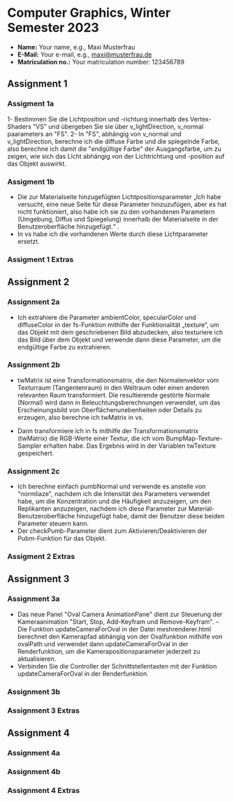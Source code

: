 # Computer Graphics, Winter Semester 2023

- **Name:** Your name, e.g., Maxi Musterfrau
- **E-Mail:** Your e-mail, e.g., maxi@musterfrau.de
- **Matriculation no.:** Your matriculation number: 123456789

<!--------------------------------------------------------------------------->
## Assignment 1

### Assigment 1a
1- Bestimmen Sie die Lichtposition und -richtung innerhalb des Vertex-Shaders "VS" und übergeben Sie sie über v_lightDirection, v_normal paarameters an "FS".
2- In "FS", abhängig von v_normal und v_lightDirection, berechne ich die diffuse Farbe und die spiegelnde Farbe, also berechne ich damit die "endgültige Farbe" der Ausgangsfarbe, um zu zeigen, wie sich das Licht abhängig von der Lichtrichtung und -position auf das Objekt auswirkt. 

### Assigment 1b
- Die zur Materialseite hinzugefügten Lichtpositionsparameter „Ich habe versucht, eine neue Seite für diese Parameter hinzuzufügen, aber es hat nicht funktioniert, also habe ich sie zu den vorhandenen Parametern (Umgebung, Diffus und Spiegelung) innerhalb der Materialseite in der Benutzeroberfläche hinzugefügt.“ .
- In vs habe ich die vorhandenen Werte durch diese Lichtparameter ersetzt.

### Assigment 1 Extras
<!-- Describe any extra features that you implemented. Make sure to cite your sources. -->

<!--------------------------------------------------------------------------->
## Assignment 2

### Assignment 2a
- Ich extrahiere die Parameter ambientColor, specularColor und diffuseColor in der fs-Funktion mithilfe der Funktionalität „texture“, um das Objekt mit dem geschriebenen Bild abzudecken, also texturiere ich das Bild über dem Objekt und verwende dann diese Parameter, um die endgültige Farbe zu extrahieren.

### Assignment 2b
- twMatrix ist eine Transformationsmatrix, die den Normalenvektor vom Texturraum (Tangentenraum) in den Weltraum oder einen anderen relevanten Raum transformiert. Die resultierende gestörte Normale (Normal) wird dann in Beleuchtungsberechnungen verwendet, um das Erscheinungsbild von Oberflächenunebenheiten oder Details zu erzeugen, also berechne ich twMatrix in vs.

- Dann transformiere ich in fs mithilfe der Transformationsmatrix (twMatrix) die RGB-Werte einer Textur, die ich vom BumpMap-Texture-Sampler erhalten habe. Das Ergebnis wird in der Variablen twTexture gespeichert.


### Assignment 2c
- Ich berechne einfach pumbNormal und verwende es anstelle von "normliaze", nachdem ich die Intensität des Parameters verwendet habe, um die Konzentration und die Häufigkeit anzuzeigen, um den Replikanten anzuzeigen, nachdem ich diese Parameter zur Material-Benutzeroberfläche hinzugefügt habe, damit der Benutzer diese beiden Parameter steuern kann.
- Der checkPumb-Parameter dient zum Aktivieren/Deaktivieren der Pubm-Funktion für das Objekt.

### Assigment 2 Extras
<!-- Describe any extra features that you implemented. Make sure to cite your sources. -->

<!--------------------------------------------------------------------------->
## Assignment 3

### Assignment 3a
- Das neue Panel "Oval Camera AnimationPane" dient zur Steuerung der Kameraanimation "Start, Stop, Add-Keyfram und Remove-Keyfram".
– Die Funktion updateCameraForOval in der Datei meshrenderer.html berechnet den Kamerapfad abhängig von der Ovalfunktion mithilfe von ovalPath und verwendet dann updateCameraForOval in der Renderfunktion, um die Kamerapositionsparameter jederzeit zu aktualisieren.
- Verbinden Sie die Controller der Schnittstellentasten mit der Funktion updateCameraForOval in der Renderfunktion.

### Assignment 3b
<!-- Briefly describe your solution. If you did not solve the assignment, simply enter "Not solved." -->

### Assignment 3 Extras
<!-- Describe any extra features that you implemented. Make sure to cite your sources. -->

<!--------------------------------------------------------------------------->
## Assignment 4

### Assignment 4a
<!-- Briefly describe your solution. If you did not solve the assignment, simply enter "Not solved." -->

### Assignment 4b
<!-- Briefly describe your solution. If you did not solve the assignment, simply enter "Not solved." -->

### Assignment 4 Extras
<!-- Describe any extra features that you implemented. Make sure to cite your sources. -->